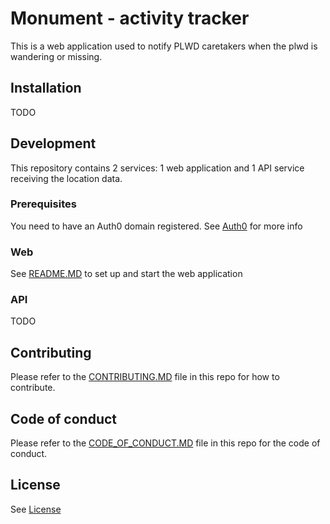 # Monument - activity tracker

This is a web application used to notify PLWD caretakers when the plwd is wandering or missing. 

## Installation

TODO

## Development

This repository contains 2 services: 1 web application and 1 API service receiving the location data.

### Prerequisites

You need to have an Auth0 domain registered. See [Auth0](./docs/auth0.md) for more info  

### Web

See [README.MD](./web/README.MD) to set up and start the web application

### API

TODO

## Contributing
Please refer to the [CONTRIBUTING.MD](CONTRIBUTING.MD) file in this repo for how to contribute.

## Code of conduct
Please refer to the [CODE_OF_CONDUCT.MD](./main/CODE_OF_CONDUCT.MD) file in this repo for the code of conduct.

## License

See [License](./LICENSE)
